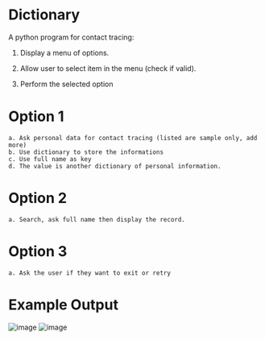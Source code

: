 # Dictionary

A python program for contact tracing:

1. Display a menu of options.
    
2. Allow user to select item in the menu (check if valid).

3. Perform the selected option

# Option 1
    a. Ask personal data for contact tracing (listed are sample only, add more)
    b. Use dictionary to store the informations
    c. Use full name as key
    d. The value is another dictionary of personal information.

# Option 2
    a. Search, ask full name then display the record.

# Option 3
    a. Ask the user if they want to exit or retry


# Example Output

![image](https://user-images.githubusercontent.com/95155301/202894633-6bea9465-d275-454b-92a7-72214522f4f4.png)
![image](https://user-images.githubusercontent.com/95155301/202894671-f6198952-fd2a-4d83-a6dd-ae2733f878d6.png)
